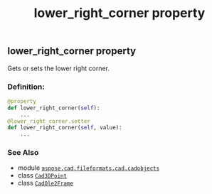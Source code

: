﻿---
title: lower_right_corner property
second_title: Aspose.CAD for Python via .NET API References
description: 
type: docs
weight: 370
url: /python-net/aspose.cad.fileformats.cad.cadobjects/cadole2frame/lower_right_corner/
is_root: false
---

## lower_right_corner property


Gets or sets the lower right corner.
### Definition:
```python
@property
def lower_right_corner(self):
    ...
@lower_right_corner.setter
def lower_right_corner(self, value):
    ...
```

### See Also
* module [`aspose.cad.fileformats.cad.cadobjects`](../../)
* class [`Cad3DPoint`](/cad/python-net/aspose.cad.fileformats.cad.cadobjects/cad3dpoint)
* class [`CadOle2Frame`](/cad/python-net/aspose.cad.fileformats.cad.cadobjects/cadole2frame)
